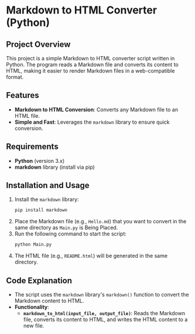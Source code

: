 
# Markdown to HTML Converter (Python)

## Project Overview
This project is a simple Markdown to HTML converter script written in Python. The program reads a Markdown file and converts its content to HTML, making it easier to render Markdown files in a web-compatible format.

## Features
- **Markdown to HTML Conversion**: Converts any Markdown file to an HTML file.
- **Simple and Fast**: Leverages the `markdown` library to ensure quick conversion.

## Requirements
- **Python** (version 3.x)
- **markdown** library (install via pip)

## Installation and Usage
1. Install the `markdown` library:
   ```bash
   pip install markdown
   ```
2. Place the Markdown file (e.g., `Hello.md`) that you want to convert in the same directory as `Main.py` is Being Placed.
3. Run the following command to start the script:
   ```bash
   python Main.py
   ```
4. The HTML file (e.g., `README.html`) will be generated in the same directory.

## Code Explanation
- The script uses the `markdown` library's `markdown()` function to convert the Markdown content to HTML.
- **Functionality**:
  - **`markdown_to_html(input_file, output_file)`**: Reads the Markdown file, converts its content to HTML, and writes the HTML content to a new file.

